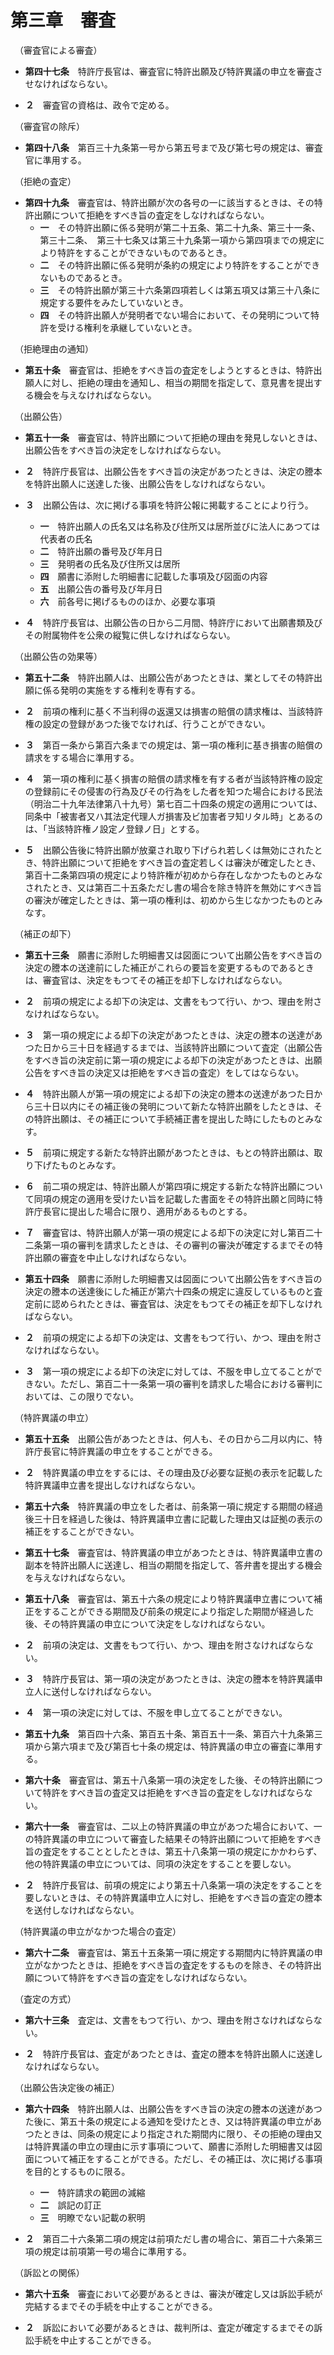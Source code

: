 # 第三章　審査
　（審査官による審査）

* __第四十七条__　特許庁長官は、審査官に特許出願及び特許異議の申立を審査させなければならない。

* __２__　審査官の資格は、政令で定める。

　（審査官の除斥）

* __第四十八条__　第百三十九条第一号から第五号まで及び第七号の規定は、審査官に準用する。

　（拒絶の査定）

* __第四十九条__　審査官は、特許出願が次の各号の一に該当するときは、その特許出願について拒絶をすべき旨の査定をしなければならない。
	- __一__　その特許出願に係る発明が第二十五条、第二十九条、第三十一条、第三十二条、　第三十七条又は第三十九条第一項から第四項までの規定により特許をすることができないものであるとき。
	- __二__　その特許出願に係る発明が条約の規定により特許をすることができないものであるとき。
	- __三__　その特許出願が第三十六条第四項若しくは第五項又は第三十八条に規定する要件をみたしていないとき。
	- __四__　その特許出願人が発明者でない場合において、その発明について特許を受ける権利を承継していないとき。

　（拒絶理由の通知）

* __第五十条__　審査官は、拒絶をすべき旨の査定をしようとするときは、特許出願人に対し、拒絶の理由を通知し、相当の期間を指定して、意見書を提出する機会を与えなければならない。

　（出願公告）

* __第五十一条__　審査官は、特許出願について拒絶の理由を発見しないときは、出願公告をすべき旨の決定をしなければならない。

* __２__　特許庁長官は、出願公告をすべき旨の決定があつたときは、決定の謄本を特許出願人に送達した後、出願公告をしなければならない。

* __３__　出願公告は、次に掲げる事項を特許公報に掲載することにより行う。
	- __一__　特許出願人の氏名又は名称及び住所又は居所並びに法人にあつては代表者の氏名
	- __二__　特許出願の番号及び年月日
	- __三__　発明者の氏名及び住所又は居所
	- __四__　願書に添附した明細書に記載した事項及び図面の内容
	- __五__　出願公告の番号及び年月日
	- __六__　前各号に掲げるもののほか、必要な事項

* __４__　特許庁長官は、出願公告の日から二月間、特許庁において出願書類及びその附属物件を公衆の縦覧に供しなければならない。

　（出願公告の効果等）

* __第五十二条__　特許出願人は、出願公告があつたときは、業としてその特許出願に係る発明の実施をする権利を専有する。

* __２__　前項の権利に基く不当利得の返還又は損害の賠償の請求権は、当該特許権の設定の登録があつた後でなければ、行うことができない。

* __３__　第百一条から第百六条までの規定は、第一項の権利に基き損害の賠償の請求をする場合に準用する。

* __４__　第一項の権利に基く損害の賠償の請求権を有する者が当該特許権の設定の登録前にその侵害の行為及びその行為をした者を知つた場合における民法（明治二十九年法律第八十九号）第七百二十四条の規定の適用については、同条中「被害者又ハ其法定代理人ガ損害及ビ加害者ヲ知リタル時」とあるのは、「当該特許権ノ設定ノ登録ノ日」とする。

* __５__　出願公告後に特許出願が放棄され取り下げられ若しくは無効にされたとき、特許出願について拒絶をすベき旨の査定若しくは審決が確定したとき、第百十二条第四項の規定により特許権が初めから存在しなかつたものとみなされたとき、又は第百二十五条ただし書の場合を除き特許を無効にすべき旨の審決が確定したときは、第一項の権利は、初めから生じなかつたものとみなす。

　（補正の却下）

* __第五十三条__　願書に添附した明細書又は図面について出願公告をすべき旨の決定の謄本の送達前にした補正がこれらの要旨を変更するものであるときは、審査官は、決定をもつてその補正を却下しなければならない。

* __２__　前項の規定による却下の決定は、文書をもつて行い、かつ、理由を附さなければならない。

* __３__　第一項の規定による却下の決定があつたときは、決定の謄本の送達があつた日から三十日を経過するまでは、当該特許出願について査定（出願公告をすべき旨の決定前に第一項の規定による却下の決定があつたときは、出願公告をすべき旨の決定又は拒絶をすべき旨の査定）をしてはならない。

* __４__　特許出願人が第一項の規定による却下の決定の謄本の送達があつた日から三十日以内にその補正後の発明について新たな特許出願をしたときは、その特許出願は、その補正について手続補正書を提出した時にしたものとみなす。

* __５__　前項に規定する新たな特許出願があつたときは、もとの特許出願は、取り下げたものとみなす。

* __６__　前二項の規定は、特許出願人が第四項に規定する新たな特許出願について同項の規定の適用を受けたい旨を記載した書面をその特許出願と同時に特許庁長官に提出した場合に限り、適用があるものとする。

* __７__　審査官は、特許出願人が第一項の規定による却下の決定に対し第百二十二条第一項の審判を請求したときは、その審判の審決が確定するまでその特許出願の審査を中止しなければならない。

* __第五十四条__　願書に添附した明細書又は図面について出願公告をすベき旨の決定の謄本の送達後にした補正が第六十四条の規定に違反しているものと査定前に認められたときは、審査官は、決定をもつてその補正を却下しなければならない。

* __２__　前項の規定による却下の決定は、文書をもつて行い、かつ、理由を附さなければならない。

* __３__　第一項の規定による却下の決定に対しては、不服を申し立てることができない。ただし、第百二十一条第一項の審判を請求した場合における審判においては、この限りでない。

　（特許異議の申立）

* __第五十五条__　出願公告があつたときは、何人も、その日から二月以内に、特許庁長官に特許異議の申立をすることができる。

* __２__　特許異議の申立をするには、その理由及び必要な証拠の表示を記載した特許異議申立書を提出しなければならない。

* __第五十六条__　特許異議の申立をした者は、前条第一項に規定する期間の経過後三十日を経過した後は、特許異議申立書に記載した理由又は証拠の表示の補正をすることができない。

* __第五十七条__　審査官は、特許異議の申立があつたときは、特許異議申立書の副本を特許出願人に送達し、相当の期間を指定して、答弁書を提出する機会を与えなければならない。

* __第五十八条__　審査官は、第五十六条の規定により特許異議申立書について補正をすることができる期間及び前条の規定により指定した期間が経過した後、その特許異議の申立について決定をしなければならない。

* __２__　前項の決定は、文書をもつて行い、かつ、理由を附さなければならない。

* __３__　特許庁長官は、第一項の決定があつたときは、決定の謄本を特許異議申立人に送付しなければならない。

* __４__　第一項の決定に対しては、不服を申し立てることができない。

* __第五十九条__　第百四十六条、第百五十条、第百五十一条、第百六十九条第三項から第六項まで及び第百七十条の規定は、特許異議の申立の審査に準用する。

* __第六十条__　審査官は、第五十八条第一項の決定をした後、その特許出願について特許をすべき旨の査定又は拒絶をすべき旨の査定をしなければならない。

* __第六十一条__　審査官は、二以上の特許異議の申立があつた場合において、一の特許異議の申立について審査した結果その特許出願について拒絶をすべき旨の査定をすることとしたときは、第五十八条第一項の規定にかかわらず、他の特許異議の申立については、同項の決定をすることを要しない。

* __２__　特許庁長官は、前項の規定により第五十八条第一項の決定をすることを要しないときは、その特許異議申立人に対し、拒絶をすべき旨の査定の謄本を送付しなければならない。

　（特許異議の申立がなかつた場合の査定）

* __第六十二条__　審査官は、第五十五条第一項に規定する期間内に特許異議の申立がなかつたときは、拒絶をすべき旨の査定をするものを除き、その特許出願について特許をすべき旨の査定をしなければならない。

　（査定の方式）

* __第六十三条__　査定は、文書をもつて行い、かつ、理由を附さなければならない。

* __２__　特許庁長官は、査定があつたときは、査定の謄本を特許出願人に送達しなければならない。

　（出願公告決定後の補正）

* __第六十四条__　特許出願人は、出願公告をすべき旨の決定の謄本の送達があつた後に、第五十条の規定による通知を受けたとき、又は特許異議の申立があつたときは、同条の規定により指定された期間内に限り、その拒絶の理由又は特許異議の申立の理由に示す事項について、願書に添附した明細書又は図面について補正をすることができる。ただし、その補正は、次に掲げる事項を目的とするものに限る。
	- __一__　特許請求の範囲の減縮
	- __二__　誤記の訂正
	- __三__　明瞭でない記載の釈明

* __２__　第百二十六条第二項の規定は前項ただし書の場合に、第百二十六条第三項の規定は前項第一号の場合に準用する。

　（訴訟との関係）

* __第六十五条__　審査において必要があるときは、審決が確定し又は訴訟手続が完結するまでその手続を中止することができる。

* __２__　訴訟において必要があるときは、裁判所は、査定が確定するまでその訴訟手続を中止することができる。
